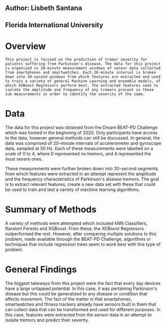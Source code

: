 
## Author: Lisbeth Santana
## Florida International University

# Overview
	This project is focused on the prediction of tremor severity for patients suffering from Parkinson's disease. The data for this project is organized in 20-minute measurement windows of sensor data collected from smartphones and smartwatches. Each 20-minute interval is broken down into 30-second windows from which features are extracted and used to train a variety of general Machine Learning and ensemble models, of which XGBoost Regressors perform best. The extracted features seek to isolate the amplitude and frequency of any tremors present in these sub measurements in order to identify the severity of the same. 

# Data 
  The data for this project was obtained from the Dream BEAT-PD Challenge which was hosted in the beginning of 2020. Only participants have access to the data, however general methods can still be discussed. In general, the data was comprised of 20-minute intervals of accelerometer and gyroscope data, sampled at 50 Hz. Each of these measurements were labelled on a scale of 0 to 4, where 0 represented no tremors, and 4 represented the most severe ones. 
  
  These measurements were further broken down into 30-second segments, from which features were extracted in an attempt represent the amplitude and the frequency characteristics of Parkinson's disease tremors. The goal is to extract relevant features, create a new data set with these that could be used to train and test a variety of machine learning algorithms.
  


# Summary of Methods
A variety of methods were attempted which included kNN Classifiers, Random Forests and XGBoost. From these, the XGBoost Regressors outperformed the rest. However, after comparing multiple solutions to this problem, made available through the BEAT-PD Challenge, algorithms or techniques that include regression trees seem to work best with this type of problem. 
  


# General Findings
The biggest takeways from this project were the fact that every day devices have a large untapped potential. In this case, it was pertaining Parkinson's disease but this could be generalized to any disease or condition that affects movement. The fact of the matter is that smartphones, smartwatches and fitness trackers already have sensors built in them that can collect data that can be transformed and used for different purposes. In this case, features were extracted from the sensor data in an attempt to isolate tremors and predict their severity. 


